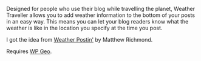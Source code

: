 Designed for people who use their blog while travelling the planet, Weather Traveller allows you to add weather information to the bottom of your posts in an easy way. This means you can let your blog readers know what the weather is like in the location you specify at the time you post.

I got the idea from [Weather Postin'](http://wordpress.org/extend/plugins/weather-postin/) by Matthew Richmond.

Requires [WP Geo](http://www.benhuson.co.uk/wordpress-plugins/wp-geo/).